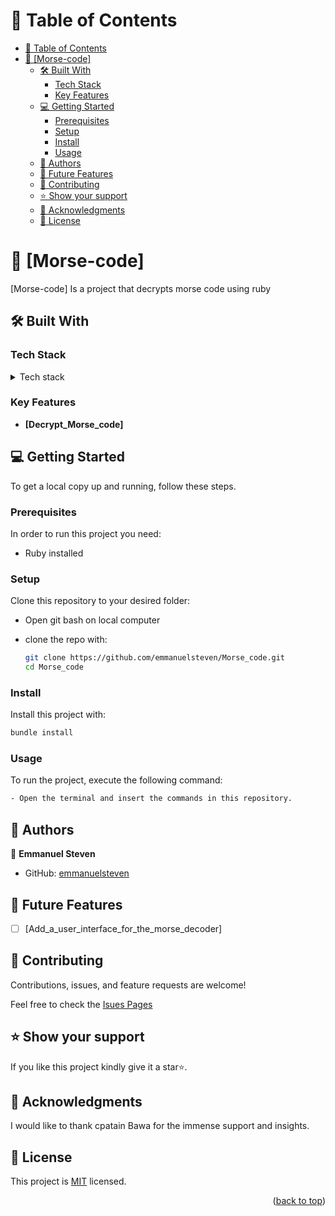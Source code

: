 <!-- TABLE OF CONTENTS -->

# 📗 Table of Contents

- [📗 Table of Contents](#-table-of-contents)
- [📖 \[Morse-code\] ](#-morse-code-)
  - [🛠 Built With ](#-built-with-)
    - [Tech Stack ](#tech-stack-)
    - [Key Features ](#key-features-)
  - [💻 Getting Started ](#-getting-started-)
    - [Prerequisites](#prerequisites)
    - [Setup](#setup)
    - [Install](#install)
    - [Usage](#usage)
  - [👥 Authors ](#-authors-)
  - [🔭 Future Features ](#-future-features-)
  - [🤝 Contributing ](#-contributing-)
  - [⭐️ Show your support ](#️-show-your-support-)
  - [🙏 Acknowledgments ](#-acknowledgments-)
  - [📝 License ](#-license-)

<!-- PROJECT DESCRIPTION -->
# 📖 [Morse-code] <a name="about-project"></a>

 [Morse-code] Is a project that decrypts morse code using ruby

## 🛠 Built With <a name="built-with"></a>

### Tech Stack <a name="tech-stack"></a>

<details>
<summary>Tech stack</summary>
  <ul>
    <li><a href="https://www.ruby-lang.org/en/">Ruby</a></li>
  </ul>
</details>

### Key Features <a name="key-features"></a>

- **[Decrypt_Morse_code]**

<!-- GETTING STARTED -->

## 💻 Getting Started <a name="getting-started"></a>

To get a local copy up and running, follow these steps.

### Prerequisites

In order to run this project you need:
 - Ruby installed

### Setup

Clone this repository to your desired folder:
- Open git bash on local computer
- clone the repo with:

  ```sh
  git clone https://github.com/emmanuelsteven/Morse_code.git
  cd Morse_code
  ```

### Install

Install this project with:

```sh
bundle install
```

### Usage

To run the project, execute the following command:

```sh
- Open the terminal and insert the commands in this repository.
```


## 👥 Authors <a name="authors"></a>

👤 **Emmanuel Steven**

- GitHub: [emmanuelsteven](https://github.com/emmanuelsteven)





<!-- FUTURE FEATURES -->

## 🔭 Future Features <a name="future-features"></a>

- [ ] [Add_a_user_interface_for_the_morse_decoder]

<!-- CONTRIBUTING -->

## 🤝 Contributing <a name="contributing"></a>

Contributions, issues, and feature requests are welcome!

Feel free to check the [Isues Pages](https://github.com/emmanuelsteven/Morse_code/issues)


<!-- SUPPORT -->

## ⭐️ Show your support <a name="support"></a>

If you like this project kindly give it a star⭐️.


<!-- ACKNOWLEDGEMENTS -->

## 🙏 Acknowledgments <a name="acknowledgements"></a>

I would like to thank cpatain Bawa for the immense support and insights.

<!-- LICENSE -->

## 📝 License <a name="license"></a>

This project is [MIT](https://github.com/emmanuelsteven/Morse_code/blob/dev/LICENSE) licensed.

<p align="right">(<a href="#readme-top">back to top</a>)</p>